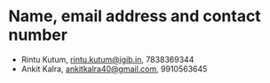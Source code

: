 # Name, email address and contact number
- Rintu Kutum, rintu.kutum@igib.in, 7838369344
- Ankit Kalra, ankitkalra40@gmail.com, 9910563645
